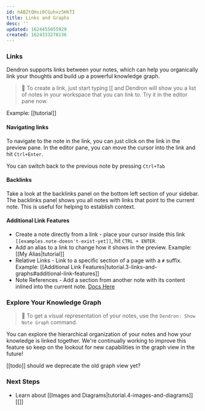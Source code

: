 ```yaml
---
id: hAB2tQHsi0CGuhxz5HkTI
title: Links and Graphs
desc: ''
updated: 1624455055929
created: 1624333278136
---
```


### Links

Dendron supports links between your notes, which can help you organically link your thoughts and build up a powerful knowledge graph.

> 🌱 To create a link, just start typing [[ and Dendron will show you a list of notes in your workspace that you can link to. Try it in the editor pane now.

Example: [[tutorial]]

#### Navigating links

To navigate to the note in the link, you can just click on the link in the preview pane. In the editor pane, you can move the cursor into the link and hit `Ctrl+Enter`.

You can switch back to the previous note by pressing `Ctrl+Tab`

#### Backlinks

Take a look at the backlinks panel on the bottom left section of your sidebar. The backlinks panel shows you all notes with links that point to the current note. This is useful for helping to establish context.

#### Additional Link Features

 - Create a note directly from a link - place your cursor inside this link `[[examples.note-doesn't-exist-yet]]`, hit `CTRL + ENTER`.
 - Add an alias to a link to change how it shows in the preview. Example: [[My Alias|tutorial]]
 - Relative Links - Link to a specific section of a page with a `#` suffix. Example: [[Additional Link Features|tutorial.3-links-and-graphs#additional-link-features]]
 - Note References - Add a section from another note with its content inlined into the current note. [Docs Here](https://wiki.dendron.so/notes/f1af56bb-db27-47ae-8406-61a98de6c78c.html#note-reference)

### Explore Your Knowledge Graph

> 🌱 To get a visual representation of your notes, use the `Dendron: Show Note Graph` command.

You can explore the hierarchical organization of your notes and how your knowledge is linked together. We're continually working to improve this feature so keep on the lookout for new capabilities in the graph view in the future!

[[todo]] should we deprecate the old graph view yet?

### Next Steps

- Learn about [[Images and Diagrams|tutorial.4-images-and-diagrams]]
[[]]